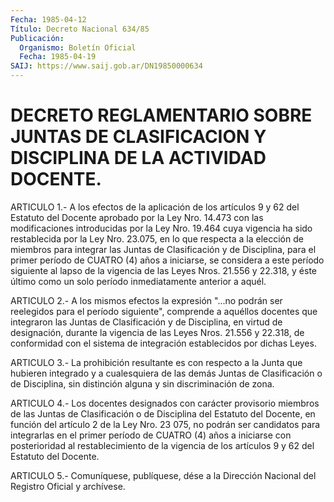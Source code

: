 ```yaml
---
Fecha: 1985-04-12
Título: Decreto Nacional 634/85
Publicación:
  Organismo: Boletín Oficial
  Fecha: 1985-04-19
SAIJ: https://www.saij.gob.ar/DN19850000634
---
```

# DECRETO REGLAMENTARIO SOBRE JUNTAS DE CLASIFICACION Y DISCIPLINA DE LA ACTIVIDAD DOCENTE.

<a id="1"></a>
ARTICULO  1.-  A  los efectos de la aplicación de los artículos 9 y 62 del Estatuto del  Docente  aprobado  por  la Ley Nro. 14.473 con las  modificaciones  introducidas  por  la  Ley  Nro.  19.464  cuya vigencia  ha sido restablecida por la Ley Nro. 23.075,  en  lo  que respecta a  la  elección  de  miembros  para integrar las Juntas de Clasificación  y de Disciplina, para el primer  período  de  CUATRO (4) años a iniciarse,  se  considera  a  este  período siguiente al lapso  de la vigencia de las Leyes Nros. 21.556 y  22.318,  y  éste último como  un  solo  período  inmediatamente  anterior  a  aquél.

<a id="2"></a>
ARTICULO  2.-  A  los mismos efectos la expresión "...no podrán ser reelegidos  para  el   período  siguiente",  comprende  a  aquéllos docentes  que  integraron    las   Juntas  de  Clasificación  y  de Disciplina, en virtud de designación,  durante  la  vigencia de las Leyes  Nros.  21.556  y  22.318,  de conformidad con el sistema  de integración establecidos por dichas Leyes.

<a id="3"></a>
ARTICULO  3.-  La prohibición resultante es con respecto a la Junta que hubieren integrado  y  a  cualesquiera  de  las demás Juntas de Clasificación  o  de  Disciplina,  sin  distinción  alguna   y  sin discriminación de zona.

<a id="4"></a>
ARTICULO  4.-  Los  docentes  designados  con  carácter  provisorio miembros  de  las  Juntas  de  Clasificación  o  de  Disciplina del Estatuto del Docente, en función del artículo 2 de la  Ley  Nro. 23 075,  no  podrán  ser  candidatos  para  integrarlas  en  el primer período  de  CUATRO  (4)  años  a  iniciarse  con  posterioridad al restablecimiento  de  la  vigencia  de  los  artículos 9 y  62  del Estatuto del Docente.

<a id="5"></a>
ARTICULO  5.- Comuníquese, publíquese, dése a la Dirección Nacional del Registro Oficial y archívese.